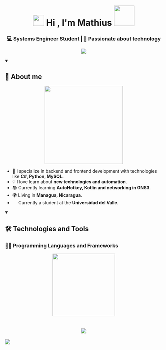 ## 
<h1 align="center"><img src="https://media.giphy.com/media/hvRJCLFzcasrR4ia7z/giphy.gif" width="35"> <b>Hi , I'm Mathius  </b><img src="https://media4.giphy.com/media/v1.Y2lkPTc5MGI3NjExNGR5d2kxYjJqdXptdWV3bGhvY2FqZWZrMWgyamI5dmR3ZG1zbzJkdCZlcD12MV9pbnRlcm5hbF9naWZfYnlfaWQmY3Q9cw/INdNaMKIElyhjZl50e/giphy.gif" width="65"> </h1>

<h3 align="center">💻 Systems Engineer Student | 🚀 Passionate about technology</h3>

<p align="center">
  <img src="https://readme-typing-svg.herokuapp.com?size=25&duration=3000&color=blue&center=true&vCenter=true&width=500&lines=Hello+World!;+Welcome+to+my+profile!+:D;Junior+Developer;Let's+Code+Something+Great!+🚀">
</p>



<details open>
<summary><h2>🌟 About me</h2></summary>  

<p align="center">
  <img src="https://www.datamanagements.in/wp-content/uploads/2022/01/gif.gif" width="250" />
  
  <br>
  
- 🎯 I specialize in backend and frontend development with technologies like **C#, Python, MySQL.**  
- 💡 I love learn about **new technologies and automation**.   
- 📚 Currently learning **AutoHotkey, Kotlin and networking in GNS3**.  
- 🌍 Living in **Managua, Nicaragua**.
- <img src= "https://www.logotypes101.com/logos/607/EA1DDC26707C7797837A0A5D7C413F8F/logo-univalle.png" width="15"> Currently a student at the **Universidad del Valle**.
</details>

<details open>
<summary><h2>🛠️ Technologies and Tools</h2></summary>
<h3>👨‍💻 Programming Languages and Frameworks</h3>

  <p align="center">
  <img src="https://media0.giphy.com/media/v1.Y2lkPTc5MGI3NjExZXN2b2szYW5oYmU4cThiMGxheW50d3RjNDRtdnMxajNob3N6Mmp1NyZlcD12MV9pbnRlcm5hbF9naWZfYnlfaWQmY3Q9cw/LjDZ5EPa9HS1hc6rXi/giphy.gif" width="200" />


  </p>
<div align="center">
  <h1><img src="https://skillicons.dev/icons?i=react,dotnet,python,mysql,git,cs,vscode,kotlin,cpp,html" /></h1>
</div>
</details>

![](https://komarev.com/ghpvc/?username=your-github-MathiusZamora)

<!--
**MathiusZamora/MathiusZamora** is a ✨ _special_ ✨ repository because its `README.md` (this file) appears on your GitHub profile.

Here are some ideas to get you started:

- 🔭 I’m currently working on ...
- 🌱 I’m currently learning ...
- 👯 I’m looking to collaborate on ...
- 🤔 I’m looking for help with ...
- 💬 Ask me about ...
- 📫 How to reach me: ...
- 😄 Pronouns: ...
- ⚡ Fun fact: ...
-->
